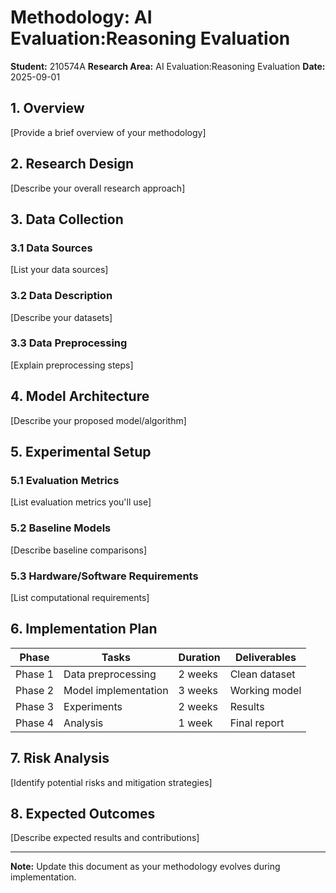 # Methodology: AI Evaluation:Reasoning Evaluation

**Student:** 210574A
**Research Area:** AI Evaluation:Reasoning Evaluation
**Date:** 2025-09-01

## 1. Overview

[Provide a brief overview of your methodology]

## 2. Research Design

[Describe your overall research approach]

## 3. Data Collection

### 3.1 Data Sources
[List your data sources]

### 3.2 Data Description
[Describe your datasets]

### 3.3 Data Preprocessing
[Explain preprocessing steps]

## 4. Model Architecture

[Describe your proposed model/algorithm]

## 5. Experimental Setup

### 5.1 Evaluation Metrics
[List evaluation metrics you'll use]

### 5.2 Baseline Models
[Describe baseline comparisons]

### 5.3 Hardware/Software Requirements
[List computational requirements]

## 6. Implementation Plan

| Phase | Tasks | Duration | Deliverables |
|-------|-------|----------|--------------|
| Phase 1 | Data preprocessing | 2 weeks | Clean dataset |
| Phase 2 | Model implementation | 3 weeks | Working model |
| Phase 3 | Experiments | 2 weeks | Results |
| Phase 4 | Analysis | 1 week | Final report |

## 7. Risk Analysis

[Identify potential risks and mitigation strategies]

## 8. Expected Outcomes

[Describe expected results and contributions]

---

**Note:** Update this document as your methodology evolves during implementation.